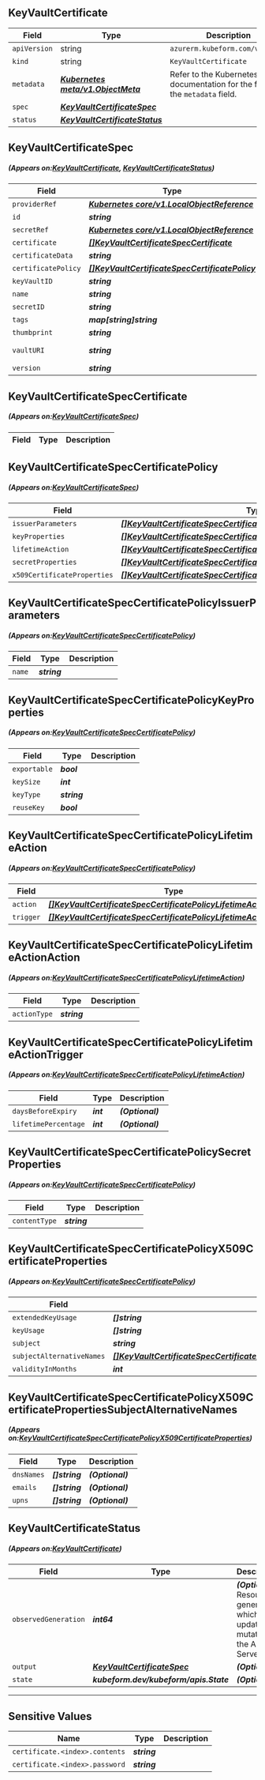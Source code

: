 ## KeyVaultCertificate
| Field | Type | Description |
| ------ | ----- | ----------- |
| `apiVersion` | string | `azurerm.kubeform.com/v1alpha1` |
|    `kind` | string | `KeyVaultCertificate` |
| `metadata` | ***[Kubernetes meta/v1.ObjectMeta](https://kubernetes.io/docs/reference/generated/kubernetes-api/v1.13/#objectmeta-v1-meta)***|Refer to the Kubernetes API documentation for the fields of the `metadata` field.|
| `spec` | ***[KeyVaultCertificateSpec](#KeyVaultCertificateSpec)***||
| `status` | ***[KeyVaultCertificateStatus](#KeyVaultCertificateStatus)***||
## KeyVaultCertificateSpec
##### (Appears on:[KeyVaultCertificate](#KeyVaultCertificate), [KeyVaultCertificateStatus](#KeyVaultCertificateStatus))
| Field | Type | Description |
| ------ | ----- | ----------- |
| `providerRef` | ***[Kubernetes core/v1.LocalObjectReference](https://kubernetes.io/docs/reference/generated/kubernetes-api/v1.13/#localobjectreference-v1-core)***||
| `id` | ***string***||
| `secretRef` | ***[Kubernetes core/v1.LocalObjectReference](https://kubernetes.io/docs/reference/generated/kubernetes-api/v1.13/#localobjectreference-v1-core)***||
| `certificate` | ***[[]KeyVaultCertificateSpecCertificate](#KeyVaultCertificateSpecCertificate)***| ***(Optional)*** |
| `certificateData` | ***string***| ***(Optional)*** |
| `certificatePolicy` | ***[[]KeyVaultCertificateSpecCertificatePolicy](#KeyVaultCertificateSpecCertificatePolicy)***||
| `keyVaultID` | ***string***| ***(Optional)*** |
| `name` | ***string***||
| `secretID` | ***string***| ***(Optional)*** |
| `tags` | ***map[string]string***| ***(Optional)*** |
| `thumbprint` | ***string***| ***(Optional)*** |
| `vaultURI` | ***string***| ***(Optional)*** Deprecated|
| `version` | ***string***| ***(Optional)*** |
## KeyVaultCertificateSpecCertificate
##### (Appears on:[KeyVaultCertificateSpec](#KeyVaultCertificateSpec))
| Field | Type | Description |
| ------ | ----- | ----------- |
## KeyVaultCertificateSpecCertificatePolicy
##### (Appears on:[KeyVaultCertificateSpec](#KeyVaultCertificateSpec))
| Field | Type | Description |
| ------ | ----- | ----------- |
| `issuerParameters` | ***[[]KeyVaultCertificateSpecCertificatePolicyIssuerParameters](#KeyVaultCertificateSpecCertificatePolicyIssuerParameters)***||
| `keyProperties` | ***[[]KeyVaultCertificateSpecCertificatePolicyKeyProperties](#KeyVaultCertificateSpecCertificatePolicyKeyProperties)***||
| `lifetimeAction` | ***[[]KeyVaultCertificateSpecCertificatePolicyLifetimeAction](#KeyVaultCertificateSpecCertificatePolicyLifetimeAction)***| ***(Optional)*** |
| `secretProperties` | ***[[]KeyVaultCertificateSpecCertificatePolicySecretProperties](#KeyVaultCertificateSpecCertificatePolicySecretProperties)***||
| `x509CertificateProperties` | ***[[]KeyVaultCertificateSpecCertificatePolicyX509CertificateProperties](#KeyVaultCertificateSpecCertificatePolicyX509CertificateProperties)***| ***(Optional)*** |
## KeyVaultCertificateSpecCertificatePolicyIssuerParameters
##### (Appears on:[KeyVaultCertificateSpecCertificatePolicy](#KeyVaultCertificateSpecCertificatePolicy))
| Field | Type | Description |
| ------ | ----- | ----------- |
| `name` | ***string***||
## KeyVaultCertificateSpecCertificatePolicyKeyProperties
##### (Appears on:[KeyVaultCertificateSpecCertificatePolicy](#KeyVaultCertificateSpecCertificatePolicy))
| Field | Type | Description |
| ------ | ----- | ----------- |
| `exportable` | ***bool***||
| `keySize` | ***int***||
| `keyType` | ***string***||
| `reuseKey` | ***bool***||
## KeyVaultCertificateSpecCertificatePolicyLifetimeAction
##### (Appears on:[KeyVaultCertificateSpecCertificatePolicy](#KeyVaultCertificateSpecCertificatePolicy))
| Field | Type | Description |
| ------ | ----- | ----------- |
| `action` | ***[[]KeyVaultCertificateSpecCertificatePolicyLifetimeActionAction](#KeyVaultCertificateSpecCertificatePolicyLifetimeActionAction)***||
| `trigger` | ***[[]KeyVaultCertificateSpecCertificatePolicyLifetimeActionTrigger](#KeyVaultCertificateSpecCertificatePolicyLifetimeActionTrigger)***||
## KeyVaultCertificateSpecCertificatePolicyLifetimeActionAction
##### (Appears on:[KeyVaultCertificateSpecCertificatePolicyLifetimeAction](#KeyVaultCertificateSpecCertificatePolicyLifetimeAction))
| Field | Type | Description |
| ------ | ----- | ----------- |
| `actionType` | ***string***||
## KeyVaultCertificateSpecCertificatePolicyLifetimeActionTrigger
##### (Appears on:[KeyVaultCertificateSpecCertificatePolicyLifetimeAction](#KeyVaultCertificateSpecCertificatePolicyLifetimeAction))
| Field | Type | Description |
| ------ | ----- | ----------- |
| `daysBeforeExpiry` | ***int***| ***(Optional)*** |
| `lifetimePercentage` | ***int***| ***(Optional)*** |
## KeyVaultCertificateSpecCertificatePolicySecretProperties
##### (Appears on:[KeyVaultCertificateSpecCertificatePolicy](#KeyVaultCertificateSpecCertificatePolicy))
| Field | Type | Description |
| ------ | ----- | ----------- |
| `contentType` | ***string***||
## KeyVaultCertificateSpecCertificatePolicyX509CertificateProperties
##### (Appears on:[KeyVaultCertificateSpecCertificatePolicy](#KeyVaultCertificateSpecCertificatePolicy))
| Field | Type | Description |
| ------ | ----- | ----------- |
| `extendedKeyUsage` | ***[]string***| ***(Optional)*** |
| `keyUsage` | ***[]string***||
| `subject` | ***string***||
| `subjectAlternativeNames` | ***[[]KeyVaultCertificateSpecCertificatePolicyX509CertificatePropertiesSubjectAlternativeNames](#KeyVaultCertificateSpecCertificatePolicyX509CertificatePropertiesSubjectAlternativeNames)***| ***(Optional)*** |
| `validityInMonths` | ***int***||
## KeyVaultCertificateSpecCertificatePolicyX509CertificatePropertiesSubjectAlternativeNames
##### (Appears on:[KeyVaultCertificateSpecCertificatePolicyX509CertificateProperties](#KeyVaultCertificateSpecCertificatePolicyX509CertificateProperties))
| Field | Type | Description |
| ------ | ----- | ----------- |
| `dnsNames` | ***[]string***| ***(Optional)*** |
| `emails` | ***[]string***| ***(Optional)*** |
| `upns` | ***[]string***| ***(Optional)*** |
## KeyVaultCertificateStatus
##### (Appears on:[KeyVaultCertificate](#KeyVaultCertificate))
| Field | Type | Description |
| ------ | ----- | ----------- |
| `observedGeneration` | ***int64***| ***(Optional)*** Resource generation, which is updated on mutation by the API Server.|
| `output` | ***[KeyVaultCertificateSpec](#KeyVaultCertificateSpec)***| ***(Optional)*** |
| `state` | ***kubeform.dev/kubeform/apis.State***| ***(Optional)*** |
---
## Sensitive Values
| Name | Type | Description |
|------|------|-------------|
| `certificate.<index>.contents` | ***string*** ||
| `certificate.<index>.password` | ***string*** ||
